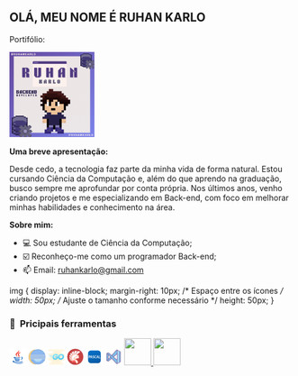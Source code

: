 ## OLÁ, MEU NOME É RUHAN KARLO
Portifólio:

<img src = "GitRuhan.gif" width=30% height=30%> 


**Uma breve apresentação:**

Desde cedo, a tecnologia faz parte da minha vida de forma natural. Estou cursando Ciência da Computação e, além do que aprendo na graduação, busco sempre me aprofundar por conta própria. Nos últimos anos, venho criando projetos e me especializando em Back-end, com foco em melhorar minhas habilidades e conhecimento na área.


**Sobre mim:**


- 💻 Sou estudante de Ciência da Computação;
- ☑️ Reconheço-me como um programador Back-end;
- 📫 Email: ruhankarlo@gmail.com

img {
      display: inline-block;
      margin-right: 10px; /* Espaço entre os ícones */
      width: 50px; /* Ajuste o tamanho conforme necessário */
      height: 50px;
    }
    
<h3> 👾 &nbsp;Pricipais ferramentas</h3>
<img src="javaicon.png" alt="JAVA">
<img src="eclipseicon.png" alt="ECLIPSE IDE">
<img src="golangicon.png" alt="GO LANG">
<img src="delphiicon.png" alt="DELPHI">
<img src="pascalicon.png" alt="PASCALZIN">
<img src="vscodeicon.png" alt="VSCODE">

  

<a href="https://www.linkedin.com/in/ruhankarlo" target="_blank">
  <img src="https://i.ibb.co/Kx2GSrT/linkedin.png" width="48px" height="48px">
</a>
<a href="https://www.instagram.com/ruhankarlopro/" target="_blank">
  <img src="https://cdn.icon-icons.com/icons2/1211/PNG/512/1491579602-yumminkysocialmedia36_83067.png" width="48px" height="48px">
</a>




